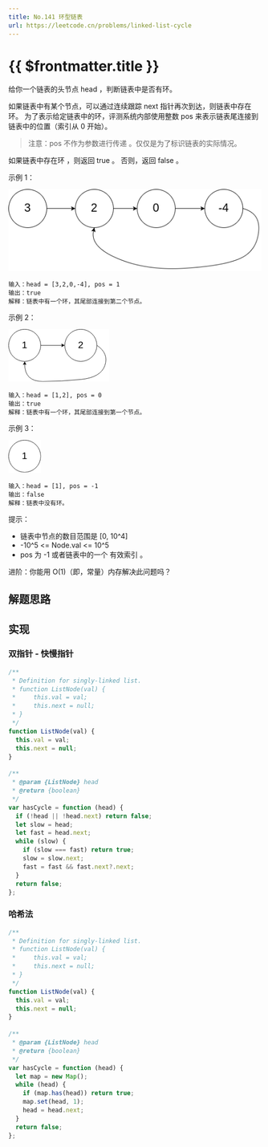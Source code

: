 ```yaml
---
title: No.141 环型链表
url: https://leetcode.cn/problems/linked-list-cycle
---
```


# <a class='!no-underline' :href="$frontmatter.url" target="_blank">{{ $frontmatter.title }}</a>

给你一个链表的头节点 head ，判断链表中是否有环。

如果链表中有某个节点，可以通过连续跟踪 next 指针再次到达，则链表中存在环。 为了表示给定链表中的环，评测系统内部使用整数 pos 来表示链表尾连接到链表中的位置（索引从 0 开始）。

> 注意：pos 不作为参数进行传递 。仅仅是为了标识链表的实际情况。

如果链表中存在环 ，则返回 true 。 否则，返回 false 。

示例 1：

![circularlinkedlist](https://raw.githubusercontent.com/wcywxq/image-store/master/ssg/code_leetcode_No.141_circularlinkedlist.png)

```text
输入：head = [3,2,0,-4], pos = 1
输出：true
解释：链表中有一个环，其尾部连接到第二个节点。
```

示例 2：

![circularlinkedlist_test2](https://raw.githubusercontent.com/wcywxq/image-store/master/ssg/code_leetcode_No.141_circularlinkedlist_test2.png)

```text
输入：head = [1,2], pos = 0
输出：true
解释：链表中有一个环，其尾部连接到第一个节点。
```

示例 3：

![circularlinkedlist_test3](https://raw.githubusercontent.com/wcywxq/image-store/master/ssg/code_leetcode_No.141_circularlinkedlist_test3.png)

```text
输入：head = [1], pos = -1
输出：false
解释：链表中没有环。
```

提示：

- 链表中节点的数目范围是 \[0, 10^4\]
- -10^5 <= Node.val <= 10^5
- pos 为 -1 或者链表中的一个 有效索引 。

进阶：你能用 O(1)（即，常量）内存解决此问题吗？

## 解题思路

## 实现

### 双指针 - 快慢指针

```js
/**
 * Definition for singly-linked list.
 * function ListNode(val) {
 *     this.val = val;
 *     this.next = null;
 * }
 */
function ListNode(val) {
  this.val = val;
  this.next = null;
}

/**
 * @param {ListNode} head
 * @return {boolean}
 */
var hasCycle = function (head) {
  if (!head || !head.next) return false;
  let slow = head;
  let fast = head.next;
  while (slow) {
    if (slow === fast) return true;
    slow = slow.next;
    fast = fast && fast.next?.next;
  }
  return false;
};
```

### 哈希法

```js
/**
 * Definition for singly-linked list.
 * function ListNode(val) {
 *     this.val = val;
 *     this.next = null;
 * }
 */
function ListNode(val) {
  this.val = val;
  this.next = null;
}

/**
 * @param {ListNode} head
 * @return {boolean}
 */
var hasCycle = function (head) {
  let map = new Map();
  while (head) {
    if (map.has(head)) return true;
    map.set(head, 1);
    head = head.next;
  }
  return false;
};
```

